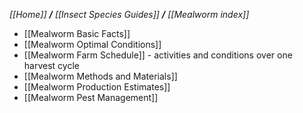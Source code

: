 _[[Home]] **/** [[Insect Species Guides]] **/** [[Mealworm index]]_

* [[Mealworm Basic Facts]]
* [[Mealworm Optimal Conditions]]
* [[Mealworm Farm Schedule]] - activities and conditions over one harvest cycle
* [[Mealworm Methods and Materials]]
* [[Mealworm Production Estimates]]
* [[Mealworm Pest Management]]
